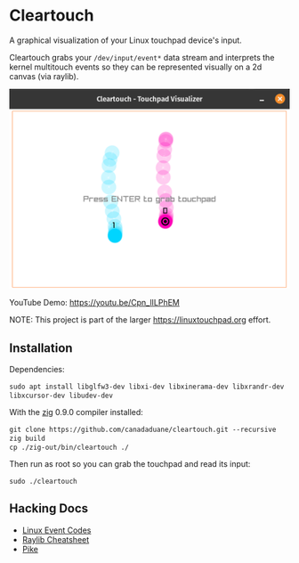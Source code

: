 # Cleartouch

A graphical visualization of your Linux touchpad device's input.

Cleartouch grabs your `/dev/input/event*` data stream and interprets the kernel multitouch events so they can be represented visually on a 2d canvas (via raylib).

![screenshot](https://github.com/canadaduane/cleartouch/raw/main/screenshot.png)

YouTube Demo: https://youtu.be/Cpn_lILPhEM

NOTE: This project is part of the larger https://linuxtouchpad.org effort.

## Installation

Dependencies:

```
sudo apt install libglfw3-dev libxi-dev libxinerama-dev libxrandr-dev libxcursor-dev libudev-dev
```

With the [zig](https://ziglang.org/download/) 0.9.0 compiler installed:

```
git clone https://github.com/canadaduane/cleartouch.git --recursive
zig build
cp ./zig-out/bin/cleartouch ./
```

Then run as root so you can grab the touchpad and read its input:

```
sudo ./cleartouch
```

## Hacking Docs

- [Linux Event Codes](https://github.com/torvalds/linux/blob/master/include/uapi/linux/input-event-codes.h)
- [Raylib Cheatsheet](https://www.raylib.com/cheatsheet/cheatsheet.html)
- [Pike](https://github.com/lithdew/pike)
